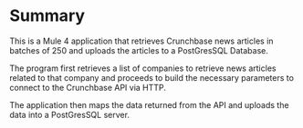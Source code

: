 # Summary

This is a Mule 4 application that retrieves Crunchbase news articles in batches of 250 and uploads the articles to a PostGresSQL Database.

The program first retrieves a list of companies to retrieve news articles related to that company and proceeds to build the necessary parameters to connect to the Crunchbase API via HTTP.

The application then maps the data returned from the API and uploads the data into a PostGresSQL server.
